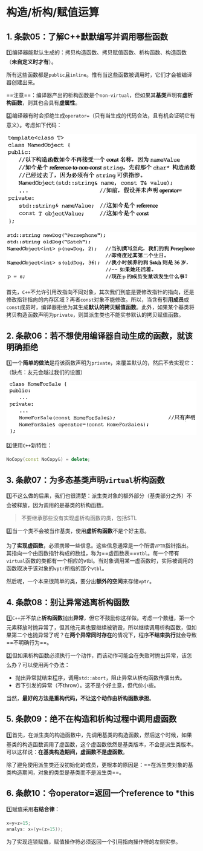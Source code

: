 # 构造/析构/赋值运算

## 1. 条款05：了解C++默默编写并调用哪些函数

:one:编译器能默认生成的：拷贝构造函数、拷贝赋值函数、析构函数、构造函数（**未自定义时才有**）。

所有这些函数都是`public`且`inline`。惟有当这些函数被调用时，它们才会被编译器创建出来。

==注意==：编译器产出的析构函数是个`non-virtual`，但如果其**基类**声明有**虚析构函数**，则其也会具有**虚属性**。

:two:编译器有时会拒绝生成`operator=`（只有当生成的代码合法，且有机会证明它有意义）。考虑如下代码：

![image-20210414175246620](2.构造&析构&赋值运算.assets/image-20210414175246620.png)

![image-20210414175257539](2.构造&析构&赋值运算.assets/image-20210414175257539.png)

首先，`C++`不允许引用改指向不同对象，其次我们到底是要修改指针的指向，还是修改指针指向的内存区域？再者`const`对象不能修改。所以，当含有**引用成员**或`const`成员时，编译器拒绝为其生成**默认的拷贝赋值函数**。此外，如果某个基类将拷贝构造函数声明为`private`，则其派生类也不能实参默认的拷贝赋值函数。

## 2. 条款06：若不想使用编译器自动生成的函数，就该明确拒绝

:one:一个**简单的做法**是将该函数声明为`private`，来覆盖默认的，然后不去实现它：（缺点：友元会越过我们的设置）

![image-20210414180715098](2.构造&析构&赋值运算.assets/image-20210414180715098.png)

:two:使用`C++`新特性：

```c++
NoCopy(const NoCopy&) = delete;
```



## 3. 条款07：为多态基类声明`virtual`析构函数

:one:不这么做的后果，我们也很清楚：派生类对象的额外部分（基类部分之外）不会被释放，因为调用的是基类的析构函数。

> 不要继承那些没有实现虚析构函数的类，包括STL

:two:当一个类不会被当作基类，使用**虚析构函数**不是个好主意。

为了**实现虚函数**，必须携带一些信息。这些信息通常是一个所谓`VPTR`指针指出。其指向一个由函数指针构成的数组，称为==虚函数表==`vtbl`。每一个带有`virtual`函数的类都有一个相应的vtbl。当对象调用某一虚函数时，实际被调用的函数取决于该对象的`vptr`所指的那个`vtbl`。

然后呢，一个本来很简单的类，要分出**额外的空间**来存储`vptr`。



## 4. 条款08：别让异常逃离析构函数

:one:`C++`并不禁止**析构函数**抛出**异常**，但它不鼓励你这样做。考虑一个数组，第一个元素释放时抛异常了，但其他元素也要继续被销毁，所以继续调用析构函数，但如果第二个也抛异常了呢？在**两个异常同时存在**的情况下，程序**不结束执行**就会导致==不明确行为==。

:two:但如果析构函数必须执行一个动作，而该动作可能会在失败时抛出异常，该怎么办？可以使用两个办法：

+ 抛出异常就结束程序，调用`std::abort`，阻止异常从析构函数传播出去。
+ 吞下引发的异常（不throw）。这不是个好主意，但代价小些。

当然，**最好的方法是重构代码，不让这个动作由析构函数承担**。



## 5. 条款09：绝不在构造和析构过程中调用虚函数

:one:首先，在派生类的构造函数中，先调用基类的构造函数，然后这个时候，如果基类的构造函数调用了虚函数，这个虚函数依然是基类版本，不会是派生类版本。可以这样说：**在基类构造期间，虚函数不是虚函数**。

除了避免使用派生类还没初始化的成员，更根本的原因是：==在派生类对象的基类构造期间，对象的类型是基类而不是派生类==。



## 6. 条款10：令operator=返回一个reference to *this

:one:赋值采用**右结合律​**：

```c++
x=y=z=15;
analys:	x=(y=(z=15));
```

为了实现连锁赋值，赋值操作符必须返回一个引用指向操作符的左侧实参。



